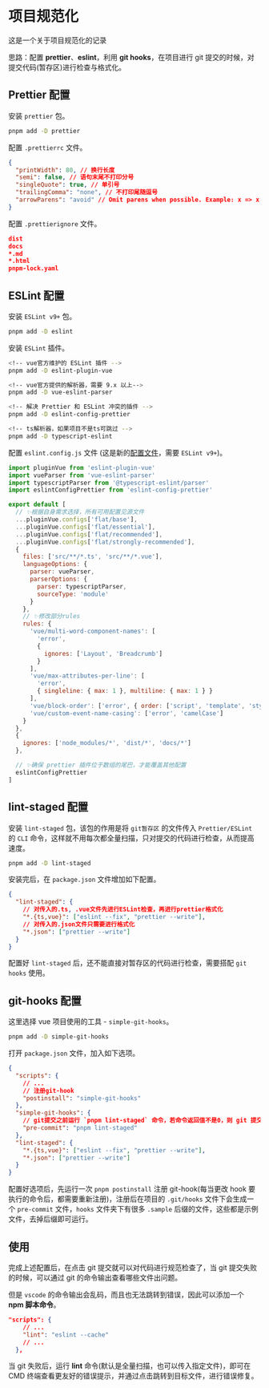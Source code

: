 # 项目规范化

这是一个关于项目规范化的记录

思路：配置 **prettier**、**eslint**，利用 **git hooks**，在项目进行 git 提交的时候，对提交代码(暂存区)进行检查与格式化。

## Prettier 配置

安装 `prettier` 包。

```bash
pnpm add -D prettier
```

配置 `.prettierrc` 文件。

```json
{
  "printWidth": 80, // 换行长度
  "semi": false, // 语句末尾不打印分号
  "singleQuote": true, // 单引号
  "trailingComma": "none", // 不打印尾随逗号
  "arrowParens": "avoid" // Omit parens when possible. Example: x => x
}
```

配置 `.prettierignore` 文件。

```json
dist
docs
*.md
*.html
pnpm-lock.yaml
```

## ESLint 配置

安装 `ESLint v9+` 包。

```bash
pnpm add -D eslint
```

安装 `ESLint` 插件。

```bash
<!-- vue官方维护的 ESLint 插件 -->
pnpm add -D eslint-plugin-vue

<!-- vue官方提供的解析器，需要 9.x 以上-->
pnpm add -D vue-eslint-parser

<!-- 解决 Prettier 和 ESLint 冲突的插件 -->
pnpm add -D eslint-config-prettier

<!-- ts解析器，如果项目不是ts可跳过 -->
pnpm add -D typescript-eslint
```

配置 `eslint.config.js` 文件 (这是新的[配置文件](https://eslint.org/docs/latest/use/configure/configuration-files)，需要 `ESLint v9+`)。

```js
import pluginVue from 'eslint-plugin-vue'
import vueParser from 'vue-eslint-parser'
import typescriptParser from '@typescript-eslint/parser'
import eslintConfigPrettier from 'eslint-config-prettier'

export default [
  // ✨根据自身需求选择，所有可用配置见源文件
  ...pluginVue.configs['flat/base'],
  ...pluginVue.configs['flat/essential'],
  ...pluginVue.configs['flat/recommended'],
  ...pluginVue.configs['flat/strongly-recommended'],
  {
    files: ['src/**/*.ts', 'src/**/*.vue'],
    languageOptions: {
      parser: vueParser,
      parserOptions: {
        parser: typescriptParser,
        sourceType: 'module'
      }
    },
    // ✨修改部分rules
    rules: {
      'vue/multi-word-component-names': [
        'error',
        {
          ignores: ['Layout', 'Breadcrumb']
        }
      ],
      'vue/max-attributes-per-line': [
        'error',
        { singleline: { max: 1 }, multiline: { max: 1 } }
      ],
      'vue/block-order': ['error', { order: ['script', 'template', 'style'] }],
      'vue/custom-event-name-casing': ['error', 'camelCase']
    }
  },
  {
    ignores: ['node_modules/*', 'dist/*', 'docs/*']
  },

  // ✨确保 prettier 插件位于数组的尾巴，才能覆盖其他配置
  eslintConfigPrettier
]
```

## lint-staged 配置

安装 `lint-staged` 包，该包的作用是将 `git暂存区` 的文件传入 `Prettier/ESLint` 的 `CLI` 命令，这样就不用每次都全量扫描，只对提交的代码进行检查，从而提高速度。

```bash
pnpm add -D lint-staged
```

安装完后，在 `package.json` 文件增加如下配置。

```json
{
  "lint-staged": {
    // 对传入的.ts, .vue文件先进行ESLint检查，再进行prettier格式化
    "*.{ts,vue}": ["eslint --fix", "prettier --write"],
    // 对传入的.json文件只需要进行格式化
    "*.json": ["prettier --write"]
  }
}
```

配置好 `lint-staged` 后，还不能直接对暂存区的代码进行检查，需要搭配 `git hooks` 使用。

## git-hooks 配置

这里选择 vue 项目使用的工具 - `simple-git-hooks`。

```bash
pnpm add -D simple-git-hooks
```

打开 `package.json` 文件，加入如下选项。

```json
{
  "scripts": {
    // ...
    // 注册git-hook
    "postinstall": "simple-git-hooks"
  },
  "simple-git-hooks": {
    // git提交之前运行 `pnpm lint-staged` 命令，若命令返回值不是0，则 git 提交失败
    "pre-commit": "pnpm lint-staged"
  },
  "lint-staged": {
    "*.{ts,vue}": ["eslint --fix", "prettier --write"],
    "*.json": ["prettier --write"]
  }
}
```

配置好选项后，先运行一次 `pnpm postinstall` 注册 git-hook(每当更改 hook 要执行的命令后，都需要重新注册)，注册后在项目的 `.git/hooks` 文件下会生成一个 `pre-commit` 文件，`hooks` 文件夹下有很多 `.sample` 后缀的文件，这些都是示例文件，去掉后缀即可运行。

## 使用

完成上述配置后，在点击 git 提交就可以对代码进行规范检查了，当 git 提交失败的时候，可以通过 git 的命令输出查看哪些文件出问题。

但是 `vscode` 的命令输出会乱码，而且也无法跳转到错误，因此可以添加一个 **npm 脚本命令**。

```json
"scripts": {
    // ...
    "lint": "eslint --cache"
    // ...
  },
```

当 git 失败后，运行 **lint** 命令(默认是全量扫描，也可以传入指定文件)，即可在 CMD 终端查看更友好的错误提示，并通过点击跳转到目标文件，进行错误修复。

